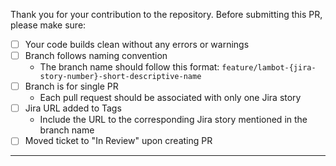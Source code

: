 Thank you for your contribution to the repository. 
Before submitting this PR, please make sure:

- [ ] Your code builds clean without any errors or warnings
- [ ] Branch follows naming convention
  - The branch name should follow this format: `feature/lambot-{jira-story-number}-short-descriptive-name`
- [ ] Branch is for single PR
  - Each pull request should be associated with only one Jira story
- [ ] Jira URL added to Tags
  - Include the URL to the corresponding Jira story mentioned in the branch name
- [ ] Moved ticket to "In Review" upon creating PR

---